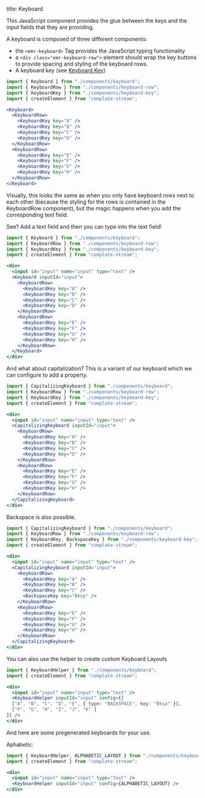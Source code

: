 title: Keyboard

This JavaScript component provides the glue between the keys and
the input fields that they are providing. 

A keyboard is composed of three different components:
* the `<emr-keyboard>` Tag provides the JavaScript typing functionality
* a `<div class="emr-keyboard-row">` element should wrap the key buttons
to provide spacing and styling of the keyboard rows.
* A keyboard key (see [Keyboard Key](/components/keyboardkey/))

```jsx
import { Keyboard } from "./components/keyboard";
import { KeyboardRow } from "./components/keyboard-row";
import { KeyboardKey } from "./components/keyboard-key";
import { createElement } from "complate-stream";

<Keyboard>
  <KeyboardRow>
    <KeyboardKey key="A" />
    <KeyboardKey key="B" />
    <KeyboardKey key="C" />
    <KeyboardKey key="D" />
  </KeyboardRow>
  <KeyboardRow>
    <KeyboardKey key="E" />
    <KeyboardKey key="F" />
    <KeyboardKey key="G" />
    <KeyboardKey key="H" />
  </KeyboardRow>
</Keyboard>
```

Visually, this looks the same as when you only have keyboard rows next
to each other (because the styling for the rows is contained in the
KeyboardRow component), but the magic happens when you add the
corresponding text field.

See? Add a text field and then you can type into the text field!

```jsx
import { Keyboard } from "./components/keyboard";
import { KeyboardRow } from "./components/keyboard-row";
import { KeyboardKey } from "./components/keyboard-key";
import { createElement } from "complate-stream";

<div>
  <input id="input" name="input" type="text" />
  <Keyboard inputId="input">
    <KeyboardRow>
      <KeyboardKey key="A" />
      <KeyboardKey key="B" />
      <KeyboardKey key="C" />
      <KeyboardKey key="D" />
    </KeyboardRow>
    <KeyboardRow>
      <KeyboardKey key="E" />
      <KeyboardKey key="F" />
      <KeyboardKey key="G" />
      <KeyboardKey key="H" />
    </KeyboardRow>
  </Keyboard>
</div>
```

And what about capitalization? This is a variant of our
keyboard which we can configure to add a property.

```jsx
import { CapitalizingKeyboard } from "./components/keyboard";
import { KeyboardRow } from "./components/keyboard-row";
import { KeyboardKey } from "./components/keyboard-key";
import { createElement } from "complate-stream";

<div>
  <input id="input" name="input" type="text" />
  <CapitalizingKeyboard inputId="input">
    <KeyboardRow>
      <KeyboardKey key="A" />
      <KeyboardKey key="B" />
      <KeyboardKey key="C" />
      <KeyboardKey key="D" />
    </KeyboardRow>
    <KeyboardRow>
      <KeyboardKey key="E" />
      <KeyboardKey key="F" />
      <KeyboardKey key="G" />
      <KeyboardKey key="H" />
    </KeyboardRow>
  </CapitalizingKeyboard>
</div>
```

Backspace is also possible.

```jsx
import { CapitalizingKeyboard } from "./components/keyboard";
import { KeyboardRow } from "./components/keyboard-row";
import { KeyboardKey, BackspaceKey } from "./components/keyboard-key";
import { createElement } from "complate-stream";

<div>
  <input id="input" name="input" type="text" />
  <CapitalizingKeyboard inputId="input">
    <KeyboardRow>
      <KeyboardKey key="A" />
      <KeyboardKey key="B" />
      <KeyboardKey key="C" />
      <BackspaceKey key="Bksp" />
    </KeyboardRow>
    <KeyboardRow>
      <KeyboardKey key="E" />
      <KeyboardKey key="F" />
      <KeyboardKey key="G" />
      <KeyboardKey key="H" />
    </KeyboardRow>
  </CapitalizingKeyboard>
</div>
```

You can also use the helper to create custom Keyboard Layouts

```jsx
import { KeyboardHelper } from "./components/keyboard";
import { createElement } from "complate-stream";

<div>
  <input id="input" name="input" type="text" />
  <KeyboardHelper inputId="input" config={[
  ["A", "B", "C", "D", "E", { type: "BACKSPACE", key: "Bksp" }],
  ["F", "G", "H", "I", "J", "K" ]
]} />
</div>
```

And here are some pregenerated keyboards for your use.

Aphabetic:

```jsx
import { KeyboardHelper, ALPHABETIC_LAYOUT } from "./components/keyboard";
import { createElement } from "complate-stream";

<div>
  <input id="input" name="input" type="text" />
  <KeyboardHelper inputId="input" config={ALPHABETIC_LAYOUT} />
</div>
```